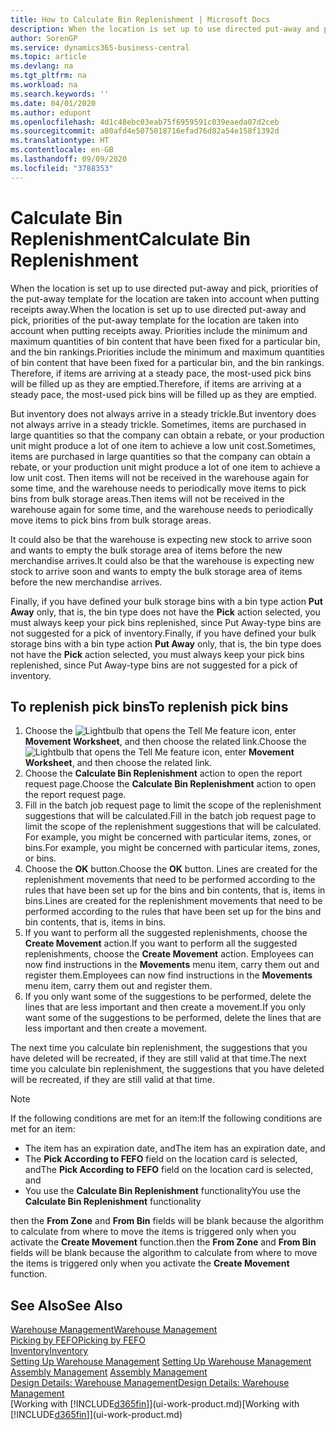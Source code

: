 ```yaml
---
title: How to Calculate Bin Replenishment | Microsoft Docs
description: When the location is set up to use directed put-away and pick, priorities of the put-away template for the location are taken into account when putting receipts away.
author: SorenGP
ms.service: dynamics365-business-central
ms.topic: article
ms.devlang: na
ms.tgt_pltfrm: na
ms.workload: na
ms.search.keywords: ''
ms.date: 04/01/2020
ms.author: edupont
ms.openlocfilehash: 4d1c48ebc03eab75f6959591c039eaeda07d2ceb
ms.sourcegitcommit: a80afd4e5075018716efad76d82a54e158f1392d
ms.translationtype: HT
ms.contentlocale: en-GB
ms.lasthandoff: 09/09/2020
ms.locfileid: "3788353"
---
```

# <a name="calculate-bin-replenishment"></a><span data-ttu-id="e4e64-103">Calculate Bin Replenishment</span><span class="sxs-lookup"><span data-stu-id="e4e64-103">Calculate Bin Replenishment</span></span>
<span data-ttu-id="e4e64-104">When the location is set up to use directed put-away and pick, priorities of the put-away template for the location are taken into account when putting receipts away.</span><span class="sxs-lookup"><span data-stu-id="e4e64-104">When the location is set up to use directed put-away and pick, priorities of the put-away template for the location are taken into account when putting receipts away.</span></span> <span data-ttu-id="e4e64-105">Priorities include the minimum and maximum quantities of bin content that have been fixed for a particular bin, and the bin rankings.</span><span class="sxs-lookup"><span data-stu-id="e4e64-105">Priorities include the minimum and maximum quantities of bin content that have been fixed for a particular bin, and the bin rankings.</span></span> <span data-ttu-id="e4e64-106">Therefore, if items are arriving at a steady pace, the most-used pick bins will be filled up as they are emptied.</span><span class="sxs-lookup"><span data-stu-id="e4e64-106">Therefore, if items are arriving at a steady pace, the most-used pick bins will be filled up as they are emptied.</span></span>  

<span data-ttu-id="e4e64-107">But inventory does not always arrive in a steady trickle.</span><span class="sxs-lookup"><span data-stu-id="e4e64-107">But inventory does not always arrive in a steady trickle.</span></span> <span data-ttu-id="e4e64-108">Sometimes, items are purchased in large quantities so that the company can obtain a rebate, or your production unit might produce a lot of one item to achieve a low unit cost.</span><span class="sxs-lookup"><span data-stu-id="e4e64-108">Sometimes, items are purchased in large quantities so that the company can obtain a rebate, or your production unit might produce a lot of one item to achieve a low unit cost.</span></span> <span data-ttu-id="e4e64-109">Then items will not be received in the warehouse again for some time, and the warehouse needs to periodically move items to pick bins from bulk storage areas.</span><span class="sxs-lookup"><span data-stu-id="e4e64-109">Then items will not be received in the warehouse again for some time, and the warehouse needs to periodically move items to pick bins from bulk storage areas.</span></span>  

<span data-ttu-id="e4e64-110">It could also be that the warehouse is expecting new stock to arrive soon and wants to empty the bulk storage area of items before the new merchandise arrives.</span><span class="sxs-lookup"><span data-stu-id="e4e64-110">It could also be that the warehouse is expecting new stock to arrive soon and wants to empty the bulk storage area of items before the new merchandise arrives.</span></span>  

<span data-ttu-id="e4e64-111">Finally, if you have defined your bulk storage bins with a bin type action **Put Away** only, that is, the bin type does not have the **Pick** action selected, you must always keep your pick bins replenished, since Put Away-type bins are not suggested for a pick of inventory.</span><span class="sxs-lookup"><span data-stu-id="e4e64-111">Finally, if you have defined your bulk storage bins with a bin type action **Put Away** only, that is, the bin type does not have the **Pick** action selected, you must always keep your pick bins replenished, since Put Away-type bins are not suggested for a pick of inventory.</span></span>  

## <a name="to-replenish-pick-bins"></a><span data-ttu-id="e4e64-112">To replenish pick bins</span><span class="sxs-lookup"><span data-stu-id="e4e64-112">To replenish pick bins</span></span>  
1.  <span data-ttu-id="e4e64-113">Choose the ![Lightbulb that opens the Tell Me feature](media/ui-search/search_small.png "Tell me what you want to do") icon, enter **Movement Worksheet**, and then choose the related link.</span><span class="sxs-lookup"><span data-stu-id="e4e64-113">Choose the ![Lightbulb that opens the Tell Me feature](media/ui-search/search_small.png "Tell me what you want to do") icon, enter **Movement Worksheet**, and then choose the related link.</span></span>  
2.  <span data-ttu-id="e4e64-114">Choose the **Calculate Bin Replenishment** action to open the report request page.</span><span class="sxs-lookup"><span data-stu-id="e4e64-114">Choose the **Calculate Bin Replenishment** action to open the report request page.</span></span>  
3.  <span data-ttu-id="e4e64-115">Fill in the batch job request page to limit the scope of the replenishment suggestions that will be calculated.</span><span class="sxs-lookup"><span data-stu-id="e4e64-115">Fill in the batch job request page to limit the scope of the replenishment suggestions that will be calculated.</span></span> <span data-ttu-id="e4e64-116">For example, you might be concerned with particular items, zones, or bins.</span><span class="sxs-lookup"><span data-stu-id="e4e64-116">For example, you might be concerned with particular items, zones, or bins.</span></span>  
4.  <span data-ttu-id="e4e64-117">Choose the **OK** button.</span><span class="sxs-lookup"><span data-stu-id="e4e64-117">Choose the **OK** button.</span></span> <span data-ttu-id="e4e64-118">Lines are created for the replenishment movements that need to be performed according to the rules that have been set up for the bins and bin contents, that is, items in bins.</span><span class="sxs-lookup"><span data-stu-id="e4e64-118">Lines are created for the replenishment movements that need to be performed according to the rules that have been set up for the bins and bin contents, that is, items in bins.</span></span>  
5.  <span data-ttu-id="e4e64-119">If you want to perform all the suggested replenishments, choose the **Create Movement** action.</span><span class="sxs-lookup"><span data-stu-id="e4e64-119">If you want to perform all the suggested replenishments, choose the **Create Movement** action.</span></span> <span data-ttu-id="e4e64-120">Employees can now find instructions in the **Movements** menu item, carry them out and register them.</span><span class="sxs-lookup"><span data-stu-id="e4e64-120">Employees can now find instructions in the **Movements** menu item, carry them out and register them.</span></span>  
6.  <span data-ttu-id="e4e64-121">If you only want some of the suggestions to be performed, delete the lines that are less important and then create a movement.</span><span class="sxs-lookup"><span data-stu-id="e4e64-121">If you only want some of the suggestions to be performed, delete the lines that are less important and then create a movement.</span></span>  

<span data-ttu-id="e4e64-122">The next time you calculate bin replenishment, the suggestions that you have deleted will be recreated, if they are still valid at that time.</span><span class="sxs-lookup"><span data-stu-id="e4e64-122">The next time you calculate bin replenishment, the suggestions that you have deleted will be recreated, if they are still valid at that time.</span></span>  

> [!NOTE]  
>  <span data-ttu-id="e4e64-123">If the following conditions are met for an item:</span><span class="sxs-lookup"><span data-stu-id="e4e64-123">If the following conditions are met for an item:</span></span>  
>   
>  -   <span data-ttu-id="e4e64-124">The item has an expiration date, and</span><span class="sxs-lookup"><span data-stu-id="e4e64-124">The item has an expiration date, and</span></span>  
> -   <span data-ttu-id="e4e64-125">The **Pick According to FEFO** field on the location card is selected, and</span><span class="sxs-lookup"><span data-stu-id="e4e64-125">The **Pick According to FEFO** field on the location card is selected, and</span></span>  
> -   <span data-ttu-id="e4e64-126">You use the **Calculate Bin Replenishment** functionality</span><span class="sxs-lookup"><span data-stu-id="e4e64-126">You use the **Calculate Bin Replenishment** functionality</span></span>  
>   
>  <span data-ttu-id="e4e64-127">then the **From Zone** and **From Bin** fields will be blank because the algorithm to calculate from where to move the items is triggered only when you activate the **Create Movement** function.</span><span class="sxs-lookup"><span data-stu-id="e4e64-127">then the **From Zone** and **From Bin** fields will be blank because the algorithm to calculate from where to move the items is triggered only when you activate the **Create Movement** function.</span></span>  

## <a name="see-also"></a><span data-ttu-id="e4e64-128">See Also</span><span class="sxs-lookup"><span data-stu-id="e4e64-128">See Also</span></span>  
[<span data-ttu-id="e4e64-129">Warehouse Management</span><span class="sxs-lookup"><span data-stu-id="e4e64-129">Warehouse Management</span></span>](warehouse-manage-warehouse.md)  
[<span data-ttu-id="e4e64-130">Picking by FEFO</span><span class="sxs-lookup"><span data-stu-id="e4e64-130">Picking by FEFO</span></span>](warehouse-picking-by-fefo.md)  
[<span data-ttu-id="e4e64-131">Inventory</span><span class="sxs-lookup"><span data-stu-id="e4e64-131">Inventory</span></span>](inventory-manage-inventory.md)  
<span data-ttu-id="e4e64-132">[Setting Up Warehouse Management](warehouse-setup-warehouse.md)   </span><span class="sxs-lookup"><span data-stu-id="e4e64-132">[Setting Up Warehouse Management](warehouse-setup-warehouse.md)   </span></span>  
<span data-ttu-id="e4e64-133">[Assembly Management](assembly-assemble-items.md)  </span><span class="sxs-lookup"><span data-stu-id="e4e64-133">[Assembly Management](assembly-assemble-items.md)  </span></span>  
[<span data-ttu-id="e4e64-134">Design Details: Warehouse Management</span><span class="sxs-lookup"><span data-stu-id="e4e64-134">Design Details: Warehouse Management</span></span>](design-details-warehouse-management.md)  
<span data-ttu-id="e4e64-135">[Working with [!INCLUDE[d365fin](includes/d365fin_md.md)]](ui-work-product.md)</span><span class="sxs-lookup"><span data-stu-id="e4e64-135">[Working with [!INCLUDE[d365fin](includes/d365fin_md.md)]](ui-work-product.md)</span></span>
